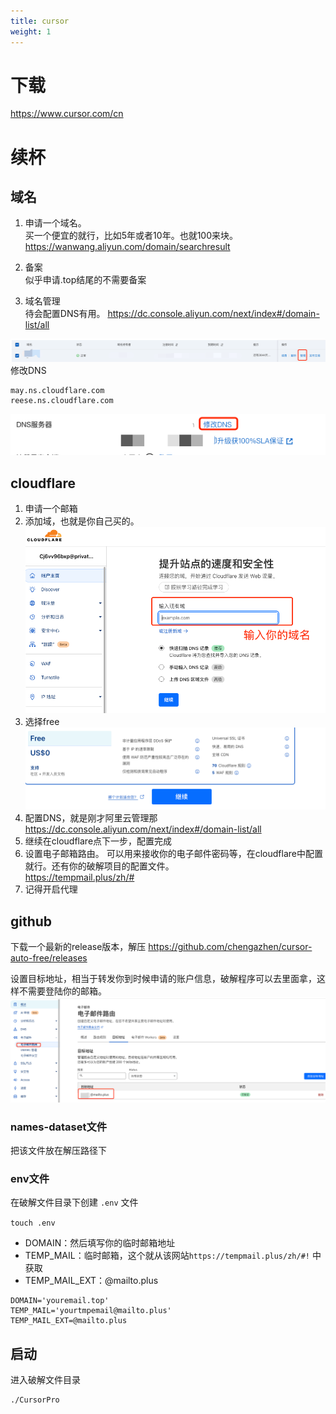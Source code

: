 ```yaml
---
title: cursor
weight: 1
---
```


# 下载
https://www.cursor.com/cn

# 续杯
## 域名
1. 申请一个域名。  
买一个便宜的就行，比如5年或者10年。也就100来块。
https://wanwang.aliyun.com/domain/searchresult

2. 备案  
似乎申请.top结尾的不需要备案

3. 域名管理  
待会配置DNS有用。
https://dc.console.aliyun.com/next/index#/domain-list/all

![img.png](img.png)  
修改DNS
```shell
may.ns.cloudflare.com
reese.ns.cloudflare.com
```
![img_1.png](img_1.png)

## cloudflare
1. 申请一个邮箱
2. 添加域，也就是你自己买的。
![img_2.png](img_2.png)
3. 选择free
![img_3.png](img_3.png)
4. 配置DNS，就是刚才阿里云管理那
https://dc.console.aliyun.com/next/index#/domain-list/all
5. 继续在cloudflare点下一步，配置完成
6. 设置电子邮箱路由。
可以用来接收你的电子邮件密码等，在cloudflare中配置就行。还有你的破解项目的配置文件。  
https://tempmail.plus/zh/#
6. 记得开启代理

## github
下载一个最新的release版本，解压
https://github.com/chengazhen/cursor-auto-free/releases

设置目标地址，相当于转发你到时候申请的账户信息，破解程序可以去里面拿，这样不需要登陆你的邮箱。  
![img_4.png](img_4.png)

### names-dataset文件
把该文件放在解压路径下

### env文件
在破解文件目录下创建 `.env` 文件

```touch .env```
- DOMAIN：然后填写你的临时邮箱地址
- TEMP_MAIL：临时邮箱，这个就从该网站`https://tempmail.plus/zh/#!` 中获取
- TEMP_MAIL_EXT：@mailto.plus
```shell
DOMAIN='youremail.top'
TEMP_MAIL='yourtmpemail@mailto.plus'
TEMP_MAIL_EXT=@mailto.plus
```

## 启动
进入破解文件目录
```shell
./CursorPro
```